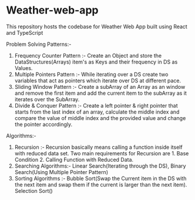 # Weather-web-app
This repository hosts the codebase for Weather Web App built using React and TypeScript

Problem Solving Patterns:-
1. Frequency Counter Pattern :- Create an Object and store the DataStructures(Arrays) item's as Keys and their frequency in DS as Values.
2. Multiple Pointers Pattern :- While iterating over a DS create two variables that act as pointers which iterate over DS at different pace.
3. Sliding Window Pattern :- Create a subArray of an Array as an window and remove the first item and add the current item to the subArray as it iterates over the SubArray.
4. Divide & Conquer Pattern :- Create a left pointer & right pointer that starts from the last index of an array, calculate the middle index and compare the value of middle index and the provided value and change the pointer accordingly.

Algorithms:-
1. Recursion :- Recursion basically means calling a function inside itself with reduced data set. Two main requirements for Recursion are 1. Base Condition 2. Calling Function with Reduced Data.
2. Searching Algorithms:- Linear Search(Iterating through the DS), Binary Search(Using Multiple Pointer Pattern)
3. Sorting Algorithms :- Bubble Sort(Swap the Current item in the DS with the next item and swap them if the current is larger than the next item).
                         Selection Sort()
